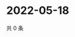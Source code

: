 # 2022-05-18

共 0 条

<!-- BEGIN WEIBO -->
<!-- 最后更新时间 Wed May 18 2022 16:16:48 GMT+0800 (China Standard Time) -->

<!-- END WEIBO -->
